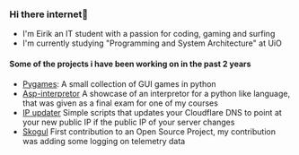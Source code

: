 ### Hi there internet👋 
- I'm Eirik an IT student with a passion for coding, gaming and surfing
- I'm currently studying "Programming and System Architecture" at UiO

#### Some of the projects i have been working on in the past 2 years

- [Pygames](https://github.com/Eiriktaa/Pygames): A small collection of GUI games in python
- [Asp-interpretor](https://github.com/Eiriktaa/Asp-interpretor) A showcase of an interpretor for a python like language, that was given as a final exam for one of my courses
- [IP updater](https://github.com/Eiriktaa/ipupdater) Simple scripts that updates your Cloudflare DNS to point at your new public IP if the public IP of your server changes
- [Skogul](https://github.com/telenornms/skogul) First contribution to an Open Source Project, my contribution was adding some logging on telemetry data



<!--
**Eiriktaa/Eiriktaa** is a ✨ _special_ ✨ repository because its `README.md` (this file) appears on your GitHub profile.

Here are some ideas to get you started:

- 🔭 I’m currently working on ...
- 🌱 I’m currently learning ...
- 👯 I’m looking to collaborate on ...
- 🤔 I’m looking for help with ...
- 💬 Ask me about ...
- 📫 How to reach me: ...
- 😄 Pronouns: ...
- ⚡ Fun fact: ...
-->
